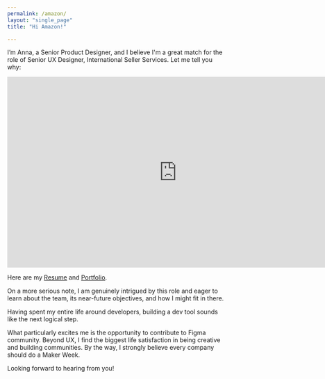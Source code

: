 ```yaml
---
permalink: /amazon/
layout: "single_page"
title: "Hi Amazon!"

---
```

<p class="singlePage_bottom">I’m Anna, a Senior Product Designer, and I believe I'm a great match for the role of Senior UX Designer, International Seller Services. Let me tell you why:</p>

<div class="video-container"><iframe width="780" height="438.75" src="https://www.youtube.com/embed/-JvoeNTOLKY?si=DMcKikqvgPHMa8YT" title="YouTube video player" frameborder="0" allow="accelerometer; autoplay; clipboard-write; encrypted-media; gyroscope; picture-in-picture; web-share" referrerpolicy="strict-origin-when-cross-origin" allowfullscreen></iframe> </div>

<p class="singlePage">Here are my <a href="../assets/uploads/...." target="_blank">Resume</a> and <a href="../../index.html" target="_blank">Portfolio</a>.</p>
<p class="cover_letter">On a more serious note, I am genuinely intrigued by this role and eager to learn about the team, its near-future objectives, and how I might fit in there.</p>
<p>Having spent my entire life around developers, building a dev tool sounds like the next logical step. </p>
<p>What particularly excites me is the opportunity to contribute to Figma community. Beyond UX, I find the biggest life satisfaction in being creative and building communities. By the way, I strongly believe every company should do a Maker Week.</p>



</p>

<div class="callout heart">Looking forward to hearing from you!</div>